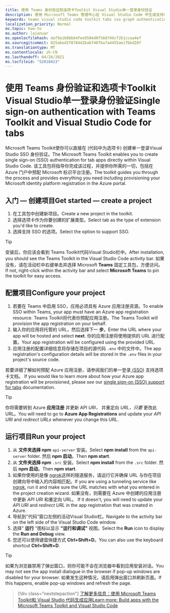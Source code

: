 ```yaml
---
title: 使用 Teams 身份验证和选项卡Toolkit Visual Studio单一登录身份验证
description: 使用 Microsoft Teams 管理中心在 Visual Studio Code 中生成支持单一登录和 Microsoft Graph Toolkit
keywords: teams visual studio code toolkit tabs sso graph authentication Azure identity platform
localization_priority: Normal
ms.topic: how-to
ms.author: lajanuar
ms.openlocfilehash: daf9a1b0bb64fee9584d0f58d749cf2b1ccaa4ef
ms.sourcegitcommit: 825abed2f8784d2bab7407ba7a4455ae17bbd28f
ms.translationtype: MT
ms.contentlocale: zh-CN
ms.lasthandoff: 04/26/2021
ms.locfileid: "52018423"
---
```

# <a name="single-sign-on-authentication-with-teams-toolkit-and-visual-studio-code-for-tabs"></a><span data-ttu-id="6894e-104">使用 Teams 身份验证和选项卡Toolkit Visual Studio单一登录身份验证</span><span class="sxs-lookup"><span data-stu-id="6894e-104">Single sign-on authentication with Teams Toolkit and Visual Studio Code for tabs</span></span>

<span data-ttu-id="6894e-105">Microsoft Teams Toolkit使你可以直接在 (代码中为选项卡) 创建单一登录Visual Studio SSO 身份验证。</span><span class="sxs-lookup"><span data-stu-id="6894e-105">The Microsoft Teams Toolkit enables you to create single sign-on (SSO) authentication  for tab apps directly within Visual Studio Code.</span></span> <span data-ttu-id="6894e-106">该工具包将指导你完成该过程，并提供你所需的一切，包括在 Azure 门户中预配 Microsoft 标识平台注册。</span><span class="sxs-lookup"><span data-stu-id="6894e-106">The toolkit guides you through the process and provides everything you need including provisioning your Microsoft identity platform registration in the Azure portal.</span></span>

## <a name="get-started--create-a-project"></a><span data-ttu-id="6894e-107">入门 — 创建项目</span><span class="sxs-lookup"><span data-stu-id="6894e-107">Get started — create a project</span></span>

1. <span data-ttu-id="6894e-108">在工具包中创建新项目。</span><span class="sxs-lookup"><span data-stu-id="6894e-108">Create a new project in the toolkit.</span></span>
1. <span data-ttu-id="6894e-109">选择选项卡作为你要创建的扩展类型。</span><span class="sxs-lookup"><span data-stu-id="6894e-109">Select tab as the type of extension you'd like to create.</span></span>
1. <span data-ttu-id="6894e-110">选择支持 SSO 的选项。</span><span class="sxs-lookup"><span data-stu-id="6894e-110">Select the option to support SSO.</span></span>

> [!TIP]
> <span data-ttu-id="6894e-111">安装后，你应该会看到 Teams Toolkit代码Visual Studio栏中。</span><span class="sxs-lookup"><span data-stu-id="6894e-111">After installation, you should see the Teams Toolkit in the Visual Studio Code activity bar.</span></span> <span data-ttu-id="6894e-112">如果没有，请在活动栏中右键单击并选择 Microsoft **Teams** 固定工具包，方便访问。</span><span class="sxs-lookup"><span data-stu-id="6894e-112">If not, right-click within the activity bar and select **Microsoft Teams** to pin the toolkit for easy access.</span></span>

## <a name="configure-your-project"></a><span data-ttu-id="6894e-113">配置项目</span><span class="sxs-lookup"><span data-stu-id="6894e-113">Configure your project</span></span>

1. <span data-ttu-id="6894e-114">若要在 Teams 中启用 SSO，应用必须具有 Azure 应用注册资源。</span><span class="sxs-lookup"><span data-stu-id="6894e-114">To enable SSO within Teams, your app must have an Azure app registration resource.</span></span> <span data-ttu-id="6894e-115">Teams Toolkit将代表你预配应用注册。</span><span class="sxs-lookup"><span data-stu-id="6894e-115">The Teams Toolkit will provision the app registration on your behalf.</span></span>
1. <span data-ttu-id="6894e-116">输入你的应用将托管的 URL，然后选择下一 **步**。</span><span class="sxs-lookup"><span data-stu-id="6894e-116">Enter the URL where your app will be hosted and select **next**.</span></span> <span data-ttu-id="6894e-117">你的应用注册将使用提供的 URL 进行配置。</span><span class="sxs-lookup"><span data-stu-id="6894e-117">Your app registration will be configured using the provided URL.</span></span>
1. <span data-ttu-id="6894e-118">应用注册的配置详细信息将存储在项目的源代码 `.env` 中的文件中。</span><span class="sxs-lookup"><span data-stu-id="6894e-118">The app registration's configuration details will be stored in the `.env` files in your project's source code.</span></span>

<span data-ttu-id="6894e-119">若要详细了解如何预配 Azure 应用注册，请参阅我们的单一登录[ (SSO](../tabs/how-to/authentication/auth-aad-sso.md)) 支持选项卡文档。 </span><span class="sxs-lookup"><span data-stu-id="6894e-119">If you would like to learn more about how your Azure app registration will be provisioned, please _see_  our [single sign-on (SSO) support for tabs](../tabs/how-to/authentication/auth-aad-sso.md) documentation.</span></span>

> [!TIP]
> <span data-ttu-id="6894e-120">你将需要转到 Azure **应用注册** 并更新 API *URI，* 并重定向 *URL，只要* 更改此 URL。</span><span class="sxs-lookup"><span data-stu-id="6894e-120">You will need to go to **Azure App Registrations** and update your *API URI* and *redirect URLs* whenever you change this URL.</span></span>

## <a name="run-your-project"></a><span data-ttu-id="6894e-121">运行项目</span><span class="sxs-lookup"><span data-stu-id="6894e-121">Run your project</span></span>

1. <span data-ttu-id="6894e-122">从 **文件夹选择 npm** `api-server` 安装。</span><span class="sxs-lookup"><span data-stu-id="6894e-122">Select **npm install** from the `api-server` folder.</span></span> <span data-ttu-id="6894e-123">然后 **npm 启动**。</span><span class="sxs-lookup"><span data-stu-id="6894e-123">Then **npm start**.</span></span>
1. <span data-ttu-id="6894e-124">从 **文件夹选择 npm** `.src` 安装。</span><span class="sxs-lookup"><span data-stu-id="6894e-124">Select **npm install** from the `.src` folder.</span></span> <span data-ttu-id="6894e-125">然后 **npm 启动**。</span><span class="sxs-lookup"><span data-stu-id="6894e-125">Then **npm start**.</span></span>
1. <span data-ttu-id="6894e-126">如果你使用的是像 [ngrok](https://ngrok.com/)这样的隧道服务，请运行它并确保 URL 与你在项目创建向导中输入的内容相匹配。</span><span class="sxs-lookup"><span data-stu-id="6894e-126">If you are using a tunneling service like [ngrok](https://ngrok.com/), run it and make sure the URL matches with what you entered in the project creation wizard.</span></span> <span data-ttu-id="6894e-127">如果没有，则需要在 Azure 中创建的应用注册中更新 _API URI_ 和重定向 URL。 </span><span class="sxs-lookup"><span data-stu-id="6894e-127">If it doesn't, you will need to update your _API URI_ and _redirect URL_ in the app registration that was created in Azure.</span></span>
1. <span data-ttu-id="6894e-128">导航到"代码"窗口左侧的活动Visual Studio栏。</span><span class="sxs-lookup"><span data-stu-id="6894e-128">Navigate to the activity bar on the left side of the Visual Studio Code window.</span></span>
1. <span data-ttu-id="6894e-129">选择" **运行** "图标以显示 **"运行和调试"** 视图。</span><span class="sxs-lookup"><span data-stu-id="6894e-129">Select the **Run** icon to display the **Run and Debug** view.</span></span>
1. <span data-ttu-id="6894e-130">您还可以使用键盘快捷方式 **Ctrl+Shift+D**。</span><span class="sxs-lookup"><span data-stu-id="6894e-130">You can also use the keyboard shortcut **Ctrl+Shift+D**.</span></span>

> [!TIP]
> <span data-ttu-id="6894e-131">如果为浏览器禁用了弹出窗口，则你可能不会在浏览器中看到应用安装对话。</span><span class="sxs-lookup"><span data-stu-id="6894e-131">You may not see the app install dialogue in the browser if pop-up windows are disabled for your browser.</span></span> <span data-ttu-id="6894e-132">如果发生这种情况，请启用弹出窗口并刷新页面。</span><span class="sxs-lookup"><span data-stu-id="6894e-132">If this happens, enable pop-up windows and refresh the page.</span></span>

> [!div class="nextstepaction"]
> [<span data-ttu-id="6894e-133">了解更多信息：使用 Microsoft Teams Toolkit和 Visual Studio 代码生成应用</span><span class="sxs-lookup"><span data-stu-id="6894e-133">Learn more: Build apps with the Microsoft Teams Toolkit and Visual Studio Code</span></span>](visual-studio-code-overview.md)

